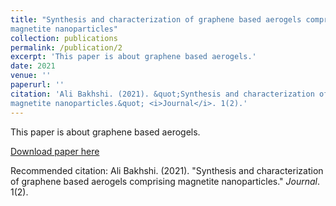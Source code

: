 ```yaml
---
title: "Synthesis and characterization of graphene based aerogels comprising
magnetite nanoparticles"
collection: publications
permalink: /publication/2
excerpt: 'This paper is about graphene based aerogels.'
date: 2021
venue: ''
paperurl: ''
citation: 'Ali Bakhshi. (2021). &quot;Synthesis and characterization of graphene based aerogels comprising
magnetite nanoparticles.&quot; <i>Journal</i>. 1(2).'
---
```

This paper is about graphene based aerogels.

[Download paper here]()

Recommended citation: Ali Bakhshi. (2021). "Synthesis and characterization of graphene based aerogels comprising
magnetite nanoparticles." <i>Journal</i>. 1(2).